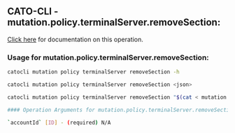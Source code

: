
## CATO-CLI - mutation.policy.terminalServer.removeSection:
[Click here](https://api.catonetworks.com/documentation/#mutation-mutation.policy.terminalServer.removeSection) for documentation on this operation.

### Usage for mutation.policy.terminalServer.removeSection:

```bash
catocli mutation policy terminalServer removeSection -h

catocli mutation policy terminalServer removeSection <json>

catocli mutation policy terminalServer removeSection "$(cat < mutation.policy.terminalServer.removeSection.json)"

#### Operation Arguments for mutation.policy.terminalServer.removeSection ####

`accountId` [ID] - (required) N/A    
